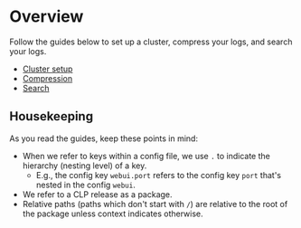 # Overview

Follow the guides below to set up a cluster, compress your logs, and search your logs.

* [Cluster setup](quick-start-cluster-setup)
* [Compression](quick-start-compression)
* [Search](quick-start-search)

## Housekeeping

As you read the guides, keep these points in mind:

* When we refer to keys within a config file, we use `.` to indicate the hierarchy (nesting level)
  of a key.
  * E.g., the config key `webui.port` refers to the config key `port` that's nested in the config 
    `webui`.
* We refer to a CLP release as a package.
* Relative paths (paths which don't start with `/`) are relative to the root of the package unless
  context indicates otherwise.
